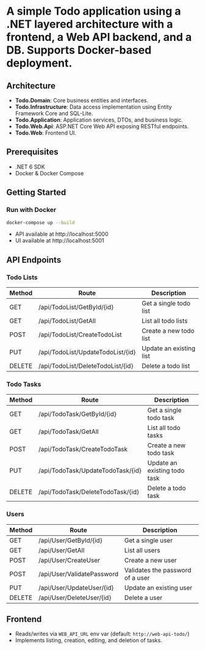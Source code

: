 # A simple Todo application using a .NET layered architecture with a frontend, a Web API backend, and a DB. Supports Docker-based deployment.


## Architecture

- **Todo.Domain**: Core business entities and interfaces.  
- **Todo.Infrastructure**: Data access implementation using Entity Framework Core and SQL-Lite.  
- **Todo.Application**: Application services, DTOs, and business logic.  
- **Todo.Web.Api**: ASP.NET Core Web API exposing RESTful endpoints.  
- **Todo.Web**: Frontend UI.  


## Prerequisites

- .NET 6 SDK
- Docker & Docker Compose


## Getting Started

### Run with Docker

```bash
docker-compose up --build
```
- API available at http://localhost:5000  
- UI available at http://localhost:5001  


## API Endpoints

### Todo Lists
| Method | Route                  | Description               |
| ------ | ---------------------- | ------------------------- |
| GET    | /api/TodoList/GetById/{id} | Get a single todo list  |
| GET    | /api/TodoList/GetAll    |  List all todo lists   |
| POST   | /api/TodoList/CreateTodoList      | Create a new todo list    |
| PUT    | /api/TodoList/UpdateTodoList/{id}    | Update an existing list   |
| DELETE | /api/TodoList/DeleteTodoList/{id}    | Delete a todo list        |

### Todo Tasks
| Method | Route                  | Description                   |
| ------ | ---------------------- | ----------------------------- |
| GET    | /api/TodoTask/GetById/{id} |  Get a single todo task       |
| GET    | /api/TodoTask/GetAll   |  List all todo tasks          |
| POST   | /api/TodoTask/CreateTodoTask        | Create a new todo task        |
| PUT    | /api/TodoTask/UpdateTodoTask/{id}   | Update an existing todo task  |
| DELETE | /api/TodoTask/DeleteTodoTask/{id}    | Delete a todo task            |

### Users
| Method | Route               | Description               |
| ------ | ------------------- | ------------------------- |
| GET    | /api/User/GetById/{id}        |  Get a single user        |
| GET    | /api/User/GetAll    |  List all users           |
| POST   | /api/User/CreateUser | Create a new user         |
| POST   | /api/User/ValidatePassword | Validates the password of a user |
| PUT    | /api/User/UpdateUser/{id} | Update an existing user   |
| DELETE | /api/User/DeleteUser/{id}    | Delete a user             |

## Frontend

- Reads/writes via `WEB_API_URL` env var (default: `http://web-api-todo/`)  
- Implements listing, creation, editing, and deletion of tasks.
